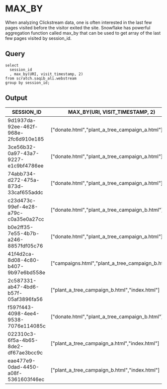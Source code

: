 # MAX_BY

When analyzing Clickstream data, one is often interested in the last few pages visited before the visitor exited the site. Snowflake has powerful aggregation function called max_by that can be used to get array of the last few pages visited by session_id. 

## Query

```
select
  session_id
  , max_by(URI, visit_timestamp, 2)
from scratch.saqib_ali.webstream
group by session_id;
```

## Output

| SESSION_ID                           | MAX_BY(URI, VISIT_TIMESTAMP, 2)                   |
|--------------------------------------|---------------------------------------------------|
| 9d1937da-92ee-462f-968e-2fc6d910e185 | ["donate.html","plant_a_tree_campaign_a.html"]    |
| 3ce56b32-0a97-43a7-9227-e1c9bf4786ee | ["donate.html","plant_a_tree_campaign_a.html"]    |
| 74abb734-d272-475a-873d-33caf655addc | ["donate.html","plant_a_tree_campaign_a.html"]    |
| c23d473c-99ef-4e28-a79c-c0a35e0a27cc | ["donate.html","plant_a_tree_campaign_b.html"]    |
| b0e2ff35-7e55-4b7b-a246-8857fdf05c76 | ["donate.html","plant_a_tree_campaign_a.html"]    |
| 41f4d2ca-8d08-4c80-b407-9b97e6bd558e | ["campaigns.html","plant_a_tree_campaign_b.html"] |
| 2c587331-ab47-4bd6-b57f-05af3896fa56 | ["plant_a_tree_campaign_b.html","index.html"]     |
| f597f443-4098-4ee4-9538-7076e114085c | ["donate.html","plant_a_tree_campaign_b.html"]    |
| 022310c3-6f5a-4b65-8de2-df67ae3bcc9c | ["plant_a_tree_campaign_a.html","index.html"]     |
| eae477e9-0dad-4450-a08f-5361603f46ec | ["plant_a_tree_campaign_b.html","index.html"]     |
